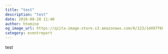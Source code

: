 ```yaml
---
title: "test"
description: "test"
date: 2016-08-28 11:40
author: htomine
og_image_url: https://qiita-image-store.s3.amazonaws.com/0/123/1d497f60-de66-05af-e95f-303d5c5bb2ba.png
category: eventreport
---
```

test
